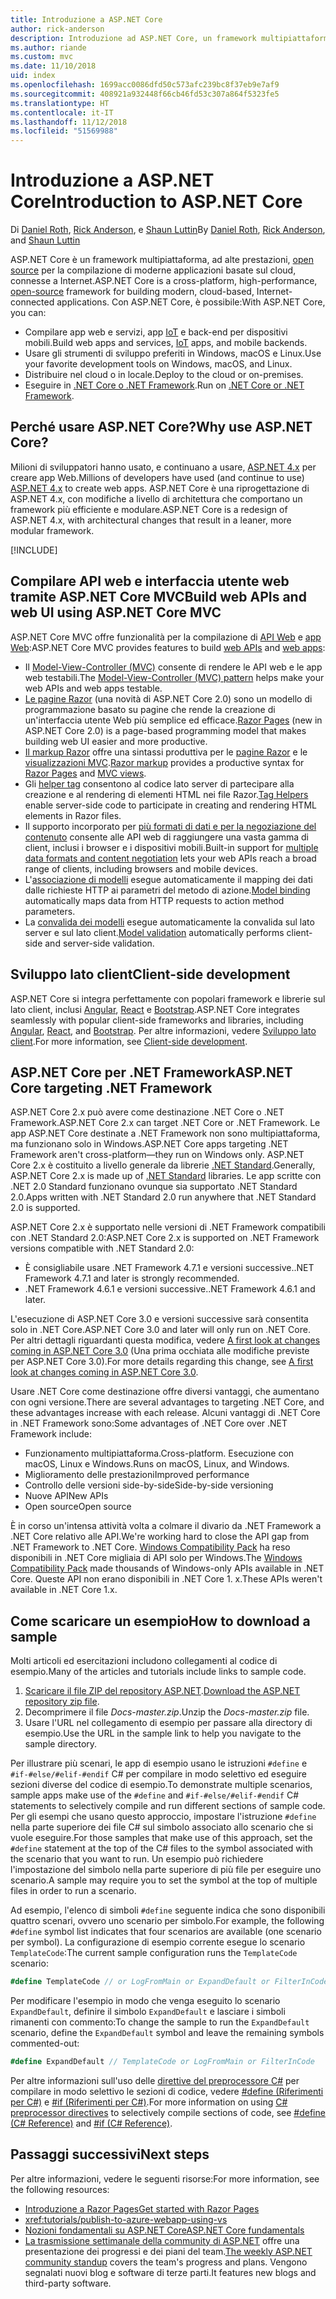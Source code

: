 ```yaml
---
title: Introduzione a ASP.NET Core
author: rick-anderson
description: Introduzione ad ASP.NET Core, un framework multipiattaforma, ad alte prestazioni, open source per la compilazione di applicazioni moderne basate sul cloud, connesse a Internet.
ms.author: riande
ms.custom: mvc
ms.date: 11/10/2018
uid: index
ms.openlocfilehash: 1699acc0086dfd50c573afc239bc8f37eb9e7af9
ms.sourcegitcommit: 408921a932448f66cb46fd53c307a864f5323fe5
ms.translationtype: HT
ms.contentlocale: it-IT
ms.lasthandoff: 11/12/2018
ms.locfileid: "51569988"
---
```

# <a name="introduction-to-aspnet-core"></a><span data-ttu-id="bebdc-103">Introduzione a ASP.NET Core</span><span class="sxs-lookup"><span data-stu-id="bebdc-103">Introduction to ASP.NET Core</span></span>

<span data-ttu-id="bebdc-104">Di [Daniel Roth](https://github.com/danroth27), [Rick Anderson](https://twitter.com/RickAndMSFT), e [Shaun Luttin](https://twitter.com/dicshaunary)</span><span class="sxs-lookup"><span data-stu-id="bebdc-104">By [Daniel Roth](https://github.com/danroth27), [Rick Anderson](https://twitter.com/RickAndMSFT), and [Shaun Luttin](https://twitter.com/dicshaunary)</span></span>

<span data-ttu-id="bebdc-105">ASP.NET Core è un framework multipiattaforma, ad alte prestazioni, [open source](https://github.com/aspnet/home) per la compilazione di moderne applicazioni basate sul cloud, connesse a Internet.</span><span class="sxs-lookup"><span data-stu-id="bebdc-105">ASP.NET Core is a cross-platform, high-performance, [open-source](https://github.com/aspnet/home) framework for building modern, cloud-based, Internet-connected applications.</span></span> <span data-ttu-id="bebdc-106">Con ASP.NET Core, è possibile:</span><span class="sxs-lookup"><span data-stu-id="bebdc-106">With ASP.NET Core, you can:</span></span>

* <span data-ttu-id="bebdc-107">Compilare app web e servizi, app [IoT](https://www.microsoft.com/internet-of-things/) e back-end per dispositivi mobili.</span><span class="sxs-lookup"><span data-stu-id="bebdc-107">Build web apps and services, [IoT](https://www.microsoft.com/internet-of-things/) apps, and mobile backends.</span></span>
* <span data-ttu-id="bebdc-108">Usare gli strumenti di sviluppo preferiti in Windows, macOS e Linux.</span><span class="sxs-lookup"><span data-stu-id="bebdc-108">Use your favorite development tools on Windows, macOS, and Linux.</span></span>
* <span data-ttu-id="bebdc-109">Distribuire nel cloud o in locale.</span><span class="sxs-lookup"><span data-stu-id="bebdc-109">Deploy to the cloud or on-premises.</span></span>
* <span data-ttu-id="bebdc-110">Eseguire in [.NET Core o .NET Framework](/dotnet/articles/standard/choosing-core-framework-server).</span><span class="sxs-lookup"><span data-stu-id="bebdc-110">Run on [.NET Core or .NET Framework](/dotnet/articles/standard/choosing-core-framework-server).</span></span>

## <a name="why-use-aspnet-core"></a><span data-ttu-id="bebdc-111">Perché usare ASP.NET Core?</span><span class="sxs-lookup"><span data-stu-id="bebdc-111">Why use ASP.NET Core?</span></span>

<span data-ttu-id="bebdc-112">Milioni di sviluppatori hanno usato, e continuano a usare, [ASP.NET 4.x](/aspnet/overview) per creare app Web.</span><span class="sxs-lookup"><span data-stu-id="bebdc-112">Millions of developers have used (and continue to use) [ASP.NET 4.x](/aspnet/overview) to create web apps.</span></span> <span data-ttu-id="bebdc-113">ASP.NET Core è una riprogettazione di ASP.NET 4.x, con modifiche a livello di architettura che comportano un framework più efficiente e modulare.</span><span class="sxs-lookup"><span data-stu-id="bebdc-113">ASP.NET Core is a redesign of ASP.NET 4.x, with architectural changes that result in a leaner, more modular framework.</span></span>

[!INCLUDE[](~/includes/benefits.md)]

## <a name="build-web-apis-and-web-ui-using-aspnet-core-mvc"></a><span data-ttu-id="bebdc-114">Compilare API web e interfaccia utente web tramite ASP.NET Core MVC</span><span class="sxs-lookup"><span data-stu-id="bebdc-114">Build web APIs and web UI using ASP.NET Core MVC</span></span>

<span data-ttu-id="bebdc-115">ASP.NET Core MVC offre funzionalità per la compilazione di [API Web](xref:tutorials/first-web-api) e [app Web](xref:tutorials/razor-pages/index):</span><span class="sxs-lookup"><span data-stu-id="bebdc-115">ASP.NET Core MVC provides features to build [web APIs](xref:tutorials/first-web-api) and [web apps](xref:tutorials/razor-pages/index):</span></span>

* <span data-ttu-id="bebdc-116">Il [Model-View-Controller (MVC)](xref:mvc/overview) consente di rendere le API web e le app web testabili.</span><span class="sxs-lookup"><span data-stu-id="bebdc-116">The [Model-View-Controller (MVC) pattern](xref:mvc/overview) helps make your web APIs and web apps testable.</span></span>
* <span data-ttu-id="bebdc-117">[Le pagine Razor](xref:razor-pages/index) (una novità di ASP.NET Core 2.0) sono un modello di programmazione basato su pagine che rende la creazione di un'interfaccia utente Web più semplice ed efficace.</span><span class="sxs-lookup"><span data-stu-id="bebdc-117">[Razor Pages](xref:razor-pages/index) (new in ASP.NET Core 2.0) is a page-based programming model that makes building web UI easier and more productive.</span></span>
* <span data-ttu-id="bebdc-118">[Il markup Razor](xref:mvc/views/razor) offre una sintassi produttiva per le [pagine Razor](xref:razor-pages/index) e le [visualizzazioni MVC](xref:mvc/views/overview).</span><span class="sxs-lookup"><span data-stu-id="bebdc-118">[Razor markup](xref:mvc/views/razor) provides a productive syntax for [Razor Pages](xref:razor-pages/index) and [MVC views](xref:mvc/views/overview).</span></span>
* <span data-ttu-id="bebdc-119">Gli [helper tag](xref:mvc/views/tag-helpers/intro) consentono al codice lato server di partecipare alla creazione e al rendering di elementi HTML nei file Razor.</span><span class="sxs-lookup"><span data-stu-id="bebdc-119">[Tag Helpers](xref:mvc/views/tag-helpers/intro) enable server-side code to participate in creating and rendering HTML elements in Razor files.</span></span>
* <span data-ttu-id="bebdc-120">Il supporto incorporato per [più formati di dati e per la negoziazione del contenuto](xref:web-api/advanced/formatting) consente alle API web di raggiungere una vasta gamma di client, inclusi i browser e i dispositivi mobili.</span><span class="sxs-lookup"><span data-stu-id="bebdc-120">Built-in support for [multiple data formats and content negotiation](xref:web-api/advanced/formatting) lets your web APIs reach a broad range of clients, including browsers and mobile devices.</span></span>
* <span data-ttu-id="bebdc-121">L'[associazione di modelli](xref:mvc/models/model-binding) esegue automaticamente il mapping dei dati dalle richieste HTTP ai parametri del metodo di azione.</span><span class="sxs-lookup"><span data-stu-id="bebdc-121">[Model binding](xref:mvc/models/model-binding) automatically maps data from HTTP requests to action method parameters.</span></span>
* <span data-ttu-id="bebdc-122">La [convalida dei modelli](xref:mvc/models/validation) esegue automaticamente la convalida sul lato server e sul lato client.</span><span class="sxs-lookup"><span data-stu-id="bebdc-122">[Model validation](xref:mvc/models/validation) automatically performs client-side and server-side validation.</span></span>

## <a name="client-side-development"></a><span data-ttu-id="bebdc-123">Sviluppo lato client</span><span class="sxs-lookup"><span data-stu-id="bebdc-123">Client-side development</span></span>

<span data-ttu-id="bebdc-124">ASP.NET Core si integra perfettamente con popolari framework e librerie sul lato client, inclusi [Angular](xref:spa/angular), [React](xref:spa/react) e [Bootstrap](https://getbootstrap.com/).</span><span class="sxs-lookup"><span data-stu-id="bebdc-124">ASP.NET Core integrates seamlessly with popular client-side frameworks and libraries, including [Angular](xref:spa/angular), [React](xref:spa/react), and [Bootstrap](https://getbootstrap.com/).</span></span> <span data-ttu-id="bebdc-125">Per altre informazioni, vedere [Sviluppo lato client](xref:client-side/index).</span><span class="sxs-lookup"><span data-stu-id="bebdc-125">For more information, see [Client-side development](xref:client-side/index).</span></span>

<a name="target-framework"></a>

## <a name="aspnet-core-targeting-net-framework"></a><span data-ttu-id="bebdc-126">ASP.NET Core per .NET Framework</span><span class="sxs-lookup"><span data-stu-id="bebdc-126">ASP.NET Core targeting .NET Framework</span></span>

<span data-ttu-id="bebdc-127">ASP.NET Core 2.x può avere come destinazione .NET Core o .NET Framework.</span><span class="sxs-lookup"><span data-stu-id="bebdc-127">ASP.NET Core 2.x can target .NET Core or .NET Framework.</span></span> <span data-ttu-id="bebdc-128">Le app ASP.NET Core destinate a .NET Framework non sono multipiattaforma, ma funzionano solo in Windows.</span><span class="sxs-lookup"><span data-stu-id="bebdc-128">ASP.NET Core apps targeting .NET Framework aren't cross-platform&mdash;they run on Windows only.</span></span> <span data-ttu-id="bebdc-129">ASP.NET Core 2.x è costituito a livello generale da librerie [.NET Standard](/dotnet/standard/net-standard).</span><span class="sxs-lookup"><span data-stu-id="bebdc-129">Generally, ASP.NET Core 2.x is made up of [.NET Standard](/dotnet/standard/net-standard) libraries.</span></span> <span data-ttu-id="bebdc-130">Le app scritte con .NET 2.0 Standard funzionano ovunque sia supportato .NET Standard 2.0.</span><span class="sxs-lookup"><span data-stu-id="bebdc-130">Apps written with .NET Standard 2.0 run anywhere that .NET Standard 2.0 is supported.</span></span>

<span data-ttu-id="bebdc-131">ASP.NET Core 2.x è supportato nelle versioni di .NET Framework compatibili con .NET Standard 2.0:</span><span class="sxs-lookup"><span data-stu-id="bebdc-131">ASP.NET Core 2.x is supported on .NET Framework versions compatible with .NET Standard 2.0:</span></span>

* <span data-ttu-id="bebdc-132">È consigliabile usare .NET Framework 4.7.1 e versioni successive.</span><span class="sxs-lookup"><span data-stu-id="bebdc-132">.NET Framework 4.7.1 and later is strongly recommended.</span></span>
* <span data-ttu-id="bebdc-133">.NET Framework 4.6.1 e versioni successive.</span><span class="sxs-lookup"><span data-stu-id="bebdc-133">.NET Framework 4.6.1 and later.</span></span>

<span data-ttu-id="bebdc-134">L'esecuzione di ASP.NET Core 3.0 e versioni successive sarà consentita solo in .NET Core.</span><span class="sxs-lookup"><span data-stu-id="bebdc-134">ASP.NET Core 3.0 and later will only run on .NET Core.</span></span> <span data-ttu-id="bebdc-135">Per altri dettagli riguardanti questa modifica, vedere [A first look at changes coming in ASP.NET Core 3.0](https://blogs.msdn.microsoft.com/webdev/2018/10/29/a-first-look-at-changes-coming-in-asp-net-core-3-0/) (Una prima occhiata alle modifiche previste per ASP.NET Core 3.0).</span><span class="sxs-lookup"><span data-stu-id="bebdc-135">For more details regarding this change, see [A first look at changes coming in ASP.NET Core 3.0](https://blogs.msdn.microsoft.com/webdev/2018/10/29/a-first-look-at-changes-coming-in-asp-net-core-3-0/).</span></span>

<span data-ttu-id="bebdc-136">Usare .NET Core come destinazione offre diversi vantaggi, che aumentano con ogni versione.</span><span class="sxs-lookup"><span data-stu-id="bebdc-136">There are several advantages to targeting .NET Core, and these advantages increase with each release.</span></span> <span data-ttu-id="bebdc-137">Alcuni vantaggi di .NET Core in .NET Framework sono:</span><span class="sxs-lookup"><span data-stu-id="bebdc-137">Some advantages of .NET Core over .NET Framework include:</span></span>

* <span data-ttu-id="bebdc-138">Funzionamento multipiattaforma.</span><span class="sxs-lookup"><span data-stu-id="bebdc-138">Cross-platform.</span></span> <span data-ttu-id="bebdc-139">Esecuzione con macOS, Linux e Windows.</span><span class="sxs-lookup"><span data-stu-id="bebdc-139">Runs on macOS, Linux, and Windows.</span></span>
* <span data-ttu-id="bebdc-140">Miglioramento delle prestazioni</span><span class="sxs-lookup"><span data-stu-id="bebdc-140">Improved performance</span></span>
* <span data-ttu-id="bebdc-141">Controllo delle versioni side-by-side</span><span class="sxs-lookup"><span data-stu-id="bebdc-141">Side-by-side versioning</span></span>
* <span data-ttu-id="bebdc-142">Nuove API</span><span class="sxs-lookup"><span data-stu-id="bebdc-142">New APIs</span></span>
* <span data-ttu-id="bebdc-143">Open source</span><span class="sxs-lookup"><span data-stu-id="bebdc-143">Open source</span></span>

<span data-ttu-id="bebdc-144">È in corso un'intensa attività volta a colmare il divario da .NET Framework a .NET Core relativo alle API.</span><span class="sxs-lookup"><span data-stu-id="bebdc-144">We're working hard to close the API gap from .NET Framework to .NET Core.</span></span> <span data-ttu-id="bebdc-145">[Windows Compatibility Pack](/dotnet/core/porting/windows-compat-pack) ha reso disponibili in .NET Core migliaia di API solo per Windows.</span><span class="sxs-lookup"><span data-stu-id="bebdc-145">The [Windows Compatibility Pack](/dotnet/core/porting/windows-compat-pack) made thousands of Windows-only APIs available in .NET Core.</span></span> <span data-ttu-id="bebdc-146">Queste API non erano disponibili in .NET Core 1. x.</span><span class="sxs-lookup"><span data-stu-id="bebdc-146">These APIs weren't available in .NET Core 1.x.</span></span>

## <a name="how-to-download-a-sample"></a><span data-ttu-id="bebdc-147">Come scaricare un esempio</span><span class="sxs-lookup"><span data-stu-id="bebdc-147">How to download a sample</span></span>

<span data-ttu-id="bebdc-148">Molti articoli ed esercitazioni includono collegamenti al codice di esempio.</span><span class="sxs-lookup"><span data-stu-id="bebdc-148">Many of the articles and tutorials include links to sample code.</span></span>

1. <span data-ttu-id="bebdc-149">[Scaricare il file ZIP del repository ASP.NET](https://codeload.github.com/aspnet/Docs/zip/master).</span><span class="sxs-lookup"><span data-stu-id="bebdc-149">[Download the ASP.NET repository zip file](https://codeload.github.com/aspnet/Docs/zip/master).</span></span>
1. <span data-ttu-id="bebdc-150">Decomprimere il file *Docs-master.zip*.</span><span class="sxs-lookup"><span data-stu-id="bebdc-150">Unzip the *Docs-master.zip* file.</span></span>
1. <span data-ttu-id="bebdc-151">Usare l'URL nel collegamento di esempio per passare alla directory di esempio.</span><span class="sxs-lookup"><span data-stu-id="bebdc-151">Use the URL in the sample link to help you navigate to the sample directory.</span></span>

<span data-ttu-id="bebdc-152">Per illustrare più scenari, le app di esempio usano le istruzioni `#define` e `#if-#else/#elif-#endif` C# per compilare in modo selettivo ed eseguire sezioni diverse del codice di esempio.</span><span class="sxs-lookup"><span data-stu-id="bebdc-152">To demonstrate multiple scenarios, sample apps make use of the `#define` and `#if-#else/#elif-#endif` C# statements to selectively compile and run different sections of sample code.</span></span> <span data-ttu-id="bebdc-153">Per gli esempi che usano questo approccio, impostare l'istruzione `#define` nella parte superiore dei file C# sul simbolo associato allo scenario che si vuole eseguire.</span><span class="sxs-lookup"><span data-stu-id="bebdc-153">For those samples that make use of this approach, set the `#define` statement at the top of the C# files to the symbol associated with the scenario that you want to run.</span></span> <span data-ttu-id="bebdc-154">Un esempio può richiedere l'impostazione del simbolo nella parte superiore di più file per eseguire uno scenario.</span><span class="sxs-lookup"><span data-stu-id="bebdc-154">A sample may require you to set the symbol at the top of multiple files in order to run a scenario.</span></span>

<span data-ttu-id="bebdc-155">Ad esempio, l'elenco di simboli `#define` seguente indica che sono disponibili quattro scenari, ovvero uno scenario per simbolo.</span><span class="sxs-lookup"><span data-stu-id="bebdc-155">For example, the following `#define` symbol list indicates that four scenarios are available (one scenario per symbol).</span></span> <span data-ttu-id="bebdc-156">La configurazione di esempio corrente esegue lo scenario `TemplateCode`:</span><span class="sxs-lookup"><span data-stu-id="bebdc-156">The current sample configuration runs the `TemplateCode` scenario:</span></span>

```csharp
#define TemplateCode // or LogFromMain or ExpandDefault or FilterInCode
```

<span data-ttu-id="bebdc-157">Per modificare l'esempio in modo che venga eseguito lo scenario `ExpandDefault`, definire il simbolo `ExpandDefault` e lasciare i simboli rimanenti con commento:</span><span class="sxs-lookup"><span data-stu-id="bebdc-157">To change the sample to run the `ExpandDefault` scenario, define the `ExpandDefault` symbol and leave the remaining symbols commented-out:</span></span>

```csharp
#define ExpandDefault // TemplateCode or LogFromMain or FilterInCode
```

<span data-ttu-id="bebdc-158">Per altre informazioni sull'uso delle [direttive del preprocessore C#](/dotnet/csharp/language-reference/preprocessor-directives/) per compilare in modo selettivo le sezioni di codice, vedere [#define (Riferimenti per C#)](/dotnet/csharp/language-reference/preprocessor-directives/preprocessor-define) e [#if (Riferimenti per C#)](/dotnet/csharp/language-reference/preprocessor-directives/preprocessor-if).</span><span class="sxs-lookup"><span data-stu-id="bebdc-158">For more information on using [C# preprocessor directives](/dotnet/csharp/language-reference/preprocessor-directives/) to selectively compile sections of code, see [#define (C# Reference)](/dotnet/csharp/language-reference/preprocessor-directives/preprocessor-define) and [#if (C# Reference)](/dotnet/csharp/language-reference/preprocessor-directives/preprocessor-if).</span></span>

## <a name="next-steps"></a><span data-ttu-id="bebdc-159">Passaggi successivi</span><span class="sxs-lookup"><span data-stu-id="bebdc-159">Next steps</span></span>

<span data-ttu-id="bebdc-160">Per altre informazioni, vedere le seguenti risorse:</span><span class="sxs-lookup"><span data-stu-id="bebdc-160">For more information, see the following resources:</span></span>

* [<span data-ttu-id="bebdc-161">Introduzione a Razor Pages</span><span class="sxs-lookup"><span data-stu-id="bebdc-161">Get started with Razor Pages</span></span>](xref:tutorials/razor-pages/razor-pages-start)
* <xref:tutorials/publish-to-azure-webapp-using-vs>
* [<span data-ttu-id="bebdc-162">Nozioni fondamentali su ASP.NET Core</span><span class="sxs-lookup"><span data-stu-id="bebdc-162">ASP.NET Core fundamentals</span></span>](xref:fundamentals/index)
* <span data-ttu-id="bebdc-163">[La trasmissione settimanale della community di ASP.NET](https://live.asp.net/) offre una presentazione dei progressi e dei piani del team.</span><span class="sxs-lookup"><span data-stu-id="bebdc-163">[The weekly ASP.NET community standup](https://live.asp.net/) covers the team's progress and plans.</span></span> <span data-ttu-id="bebdc-164">Vengono segnalati nuovi blog e software di terze parti.</span><span class="sxs-lookup"><span data-stu-id="bebdc-164">It features new blogs and third-party software.</span></span>
